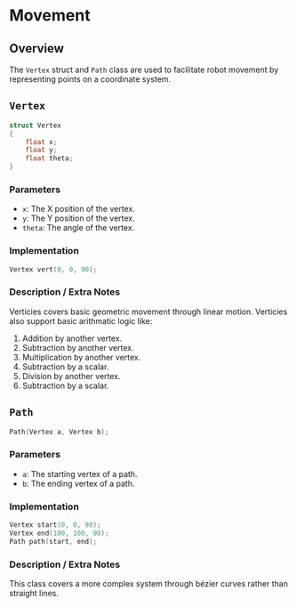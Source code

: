 # Movement
## Overview
The ```Vertex``` struct and ```Path``` class are used to facilitate robot movement by representing points on a coordinate system.

## ```Vertex```
```cpp
struct Vertex
{
    float x;
    float y;
    float theta;
}
```

### Parameters
 * ```x```: The X position of the vertex.
 * ```y```: The Y position of the vertex.
 * ```theta```: The angle of the vertex.

### Implementation
```cpp
Vertex vert(0, 0, 90);
```

### Description / Extra Notes
Verticies covers basic geometric movement through linear motion. Verticies also support basic arithmatic logic like:
1. Addition by another vertex.
2. Subtraction by another vertex.
3. Multiplication by another vertex.
4. Subtraction by a scalar.
5. Division by another vertex.
6. Subtraction by a scalar.

## ```Path```
```cpp
Path(Vertex a, Vertex b);
```

### Parameters
 * ```a```: The starting vertex of a path.
 * ```b```: The ending vertex of a path.

### Implementation
```cpp
Vertex start(0, 0, 90);
Vertex end(100, 100, 90);
Path path(start, end);
```

### Description / Extra Notes
This class covers a more complex system through bézier curves rather than straight lines.
